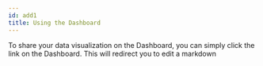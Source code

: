 ```yaml
---
id: add1
title: Using the Dashboard
---
```


To share your data visualization on the Dashboard, you can simply click the link on the Dashboard.
This will redirect you to edit a markdown 